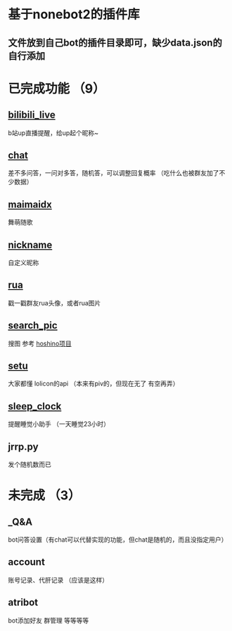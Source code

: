 # 基于nonebot2的插件库
## 文件放到自己bot的插件目录即可，缺少data.json的自行添加

# 已完成功能 （9）

## [bilibili_live](https://github.com/Zeta-qixi/nonebot2-plugins/tree/master/bilibili_live)
b站up直播提醒，给up起个昵称~

## [chat](https://github.com/Zeta-qixi/nonebot2-plugins/tree/master/chat)
差不多问答，一问对多答，随机答，可以调整回复概率 （吃什么也被群友加了不少数据）

## [maimaidx](https://github.com/Zeta-qixi/nonebot2-plugins/tree/master/maimaidx)
舞萌随歌

## [nickname](https://github.com/Zeta-qixi/nonebot2-plugins/tree/master/nickname)
自定义昵称

## [rua](https://github.com/Zeta-qixi/nonebot2-plugins/tree/master/rua)
戳一戳群友rua头像，或者rua图片

## [search_pic](https://github.com/Zeta-qixi/nonebot2-plugins/tree/master/search_pic)
搜图 参考 [hoshino项目](https://github.com/pcrbot/Hoshino-plugin-transplant/tree/master/image)

## [setu](https://github.com/Zeta-qixi/nonebot2-plugins/tree/master/setu) 
大家都懂 lolicon的api （本来有piv的，但现在无了 有空再弄）

## [sleep_clock](https://github.com/Zeta-qixi/nonebot2-plugins/tree/master/sleep_clock) 
提醒睡觉小助手 （一天睡觉23小时）

## jrrp.py 
发个随机数而已

# 未完成 （3）

## _Q&A
bot问答设置（有chat可以代替实现的功能，但chat是随机的，而且没指定用户）
## account 
账号记录、代肝记录 （应该是这样）
## atribot
bot添加好友 群管理 等等等等 


